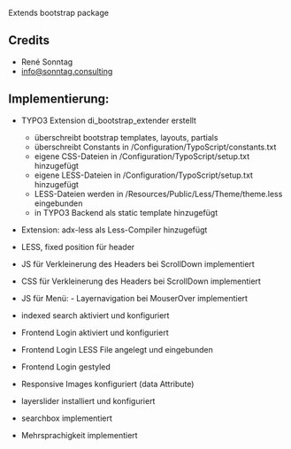 Extends bootstrap package

Credits
-------
- René Sonntag
- info@sonntag.consulting

Implementierung:
----------------
- TYPO3 Extension di_bootstrap_extender erstellt
    - überschreibt bootstrap templates, layouts, partials
    - überschreibt Constants in /Configuration/TypoScript/constants.txt
    - eigene CSS-Dateien in /Configuration/TypoScript/setup.txt hinzugefügt
    - eigene LESS-Dateien in /Configuration/TypoScript/setup.txt hinzugefügt
    - LESS-Dateien werden in /Resources/Public/Less/Theme/theme.less eingebunden
	- in TYPO3 Backend als static template hinzugefügt

- Extension: adx-less als Less-Compiler hinzugefügt
- LESS, fixed position für header
- JS für Verkleinerung des Headers bei ScrollDown implementiert
- CSS für Verkleinerung des Headers bei ScrollDown implementiert
- JS für Menü: - Layernavigation bei MouserOver implementiert
- indexed search aktiviert und konfiguriert
- Frontend Login aktiviert und konfiguriert
- Frontend Login LESS File angelegt und eingebunden
- Frontend Login gestyled
- Responsive Images konfiguriert (data Attribute)
- layerslider installiert und konfiguriert
- searchbox implementiert
- Mehrsprachigkeit implementiert